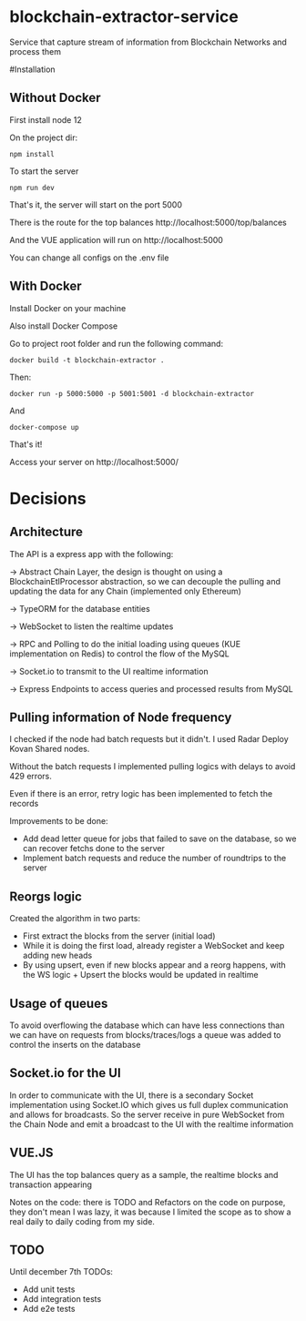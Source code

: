 # blockchain-extractor-service
Service that capture stream of information from Blockchain Networks and process them

#Installation

## Without Docker
First install node 12

On the project dir:
```shell script
npm install
```

To start the server

```shell script
npm run dev
```

That's it, the server will start on the port 5000

There is the route for the top balances http://localhost:5000/top/balances

And the VUE application will run on http://localhost:5000

You can change all configs on the .env file

## With Docker

Install Docker on your machine

Also install Docker Compose

Go to project root folder and run the following command:

```shell script
docker build -t blockchain-extractor .
```

Then:

```shell script
docker run -p 5000:5000 -p 5001:5001 -d blockchain-extractor
```

And

```shell script
docker-compose up
```

That's it!

Access your server on http://localhost:5000/

# Decisions
## Architecture

The API is a express app with the following:

-> Abstract Chain Layer, the design is thought on using a BlockchainEtlProcessor abstraction, so we can decouple the pulling and updating the data for any Chain (implemented only Ethereum)

-> TypeORM for the database entities

-> WebSocket to listen the realtime updates

-> RPC and Polling to do the initial loading using queues (KUE implementation on Redis) to control the flow of the MySQL

-> Socket.io to transmit to the UI realtime information

-> Express Endpoints to access queries and processed results from MySQL

## Pulling information of Node frequency

I checked if the node had batch requests but it didn't. I used Radar Deploy Kovan Shared nodes.

Without the batch requests I implemented pulling logics with delays to avoid 429 errors.

Even if there is an error, retry logic has been implemented to fetch the records

Improvements to be done:

- Add dead letter queue for jobs that failed to save on the database, so we can recover fetchs done to the server
- Implement batch requests and reduce the number of roundtrips to the server

## Reorgs logic

Created the algorithm in two parts:
- First extract the blocks from the server (initial load)
- While it is doing the first load, already register a WebSocket and keep adding new heads
- By using upsert, even if new blocks appear and a reorg happens, with the WS logic + Upsert the blocks would be updated in realtime

## Usage of queues

To avoid overflowing the database which can have less connections than we can have on requests from blocks/traces/logs a queue was added to control the inserts on the database

## Socket.io for the UI

In order to communicate with the UI, there is a secondary Socket implementation using Socket.IO which gives us full duplex communication and allows for broadcasts.
So the server receive in pure WebSocket from the Chain Node and emit a broadcast to the UI with the realtime information

## VUE.JS

The UI has the top balances query as a sample, the realtime blocks and transaction appearing

Notes on the code: there is TODO and Refactors on the code on purpose, they don't mean I was lazy, it was because I limited the scope as to show a real daily to daily coding from my side.

## TODO

Until december 7th TODOs:
- Add unit tests
- Add integration tests
- Add e2e tests
